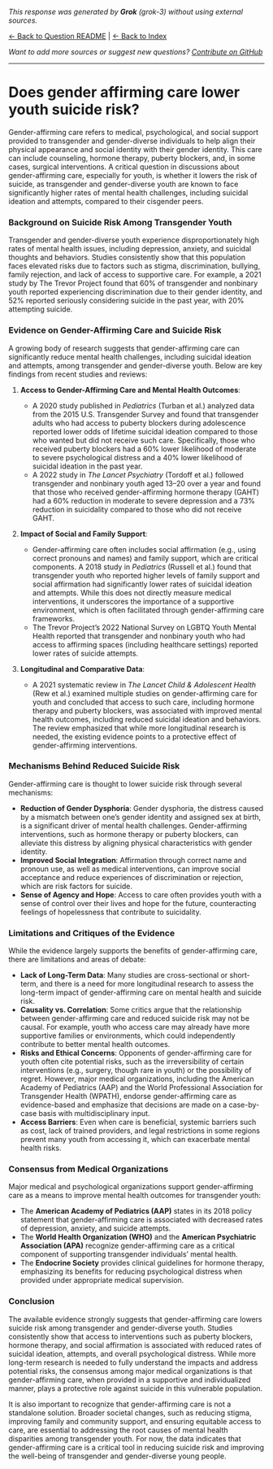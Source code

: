 <!-- 
Generated by: grok
Model: grok-3
Prompt type: default
Generated at: 2025-06-10T20:21:04.027225
-->

*This response was generated by **Grok** (grok-3) without using external sources.*

[← Back to Question README](README.md) | [← Back to Index](../README.md)

*Want to add more sources or suggest new questions? [Contribute on GitHub](https://github.com/justinwest/SuggestedSources)*

---

# Does gender affirming care lower youth suicide risk?

Gender-affirming care refers to medical, psychological, and social support provided to transgender and gender-diverse individuals to help align their physical appearance and social identity with their gender identity. This care can include counseling, hormone therapy, puberty blockers, and, in some cases, surgical interventions. A critical question in discussions about gender-affirming care, especially for youth, is whether it lowers the risk of suicide, as transgender and gender-diverse youth are known to face significantly higher rates of mental health challenges, including suicidal ideation and attempts, compared to their cisgender peers.

### Background on Suicide Risk Among Transgender Youth
Transgender and gender-diverse youth experience disproportionately high rates of mental health issues, including depression, anxiety, and suicidal thoughts and behaviors. Studies consistently show that this population faces elevated risks due to factors such as stigma, discrimination, bullying, family rejection, and lack of access to supportive care. For example, a 2021 study by The Trevor Project found that 60% of transgender and nonbinary youth reported experiencing discrimination due to their gender identity, and 52% reported seriously considering suicide in the past year, with 20% attempting suicide.

### Evidence on Gender-Affirming Care and Suicide Risk
A growing body of research suggests that gender-affirming care can significantly reduce mental health challenges, including suicidal ideation and attempts, among transgender and gender-diverse youth. Below are key findings from recent studies and reviews:

1. **Access to Gender-Affirming Care and Mental Health Outcomes**:
   - A 2020 study published in *Pediatrics* (Turban et al.) analyzed data from the 2015 U.S. Transgender Survey and found that transgender adults who had access to puberty blockers during adolescence reported lower odds of lifetime suicidal ideation compared to those who wanted but did not receive such care. Specifically, those who received puberty blockers had a 60% lower likelihood of moderate to severe psychological distress and a 40% lower likelihood of suicidal ideation in the past year.
   - A 2022 study in *The Lancet Psychiatry* (Tordoff et al.) followed transgender and nonbinary youth aged 13–20 over a year and found that those who received gender-affirming hormone therapy (GAHT) had a 60% reduction in moderate to severe depression and a 73% reduction in suicidality compared to those who did not receive GAHT.

2. **Impact of Social and Family Support**:
   - Gender-affirming care often includes social affirmation (e.g., using correct pronouns and names) and family support, which are critical components. A 2018 study in *Pediatrics* (Russell et al.) found that transgender youth who reported higher levels of family support and social affirmation had significantly lower rates of suicidal ideation and attempts. While this does not directly measure medical interventions, it underscores the importance of a supportive environment, which is often facilitated through gender-affirming care frameworks.
   - The Trevor Project’s 2022 National Survey on LGBTQ Youth Mental Health reported that transgender and nonbinary youth who had access to affirming spaces (including healthcare settings) reported lower rates of suicide attempts.

3. **Longitudinal and Comparative Data**:
   - A 2021 systematic review in *The Lancet Child & Adolescent Health* (Rew et al.) examined multiple studies on gender-affirming care for youth and concluded that access to such care, including hormone therapy and puberty blockers, was associated with improved mental health outcomes, including reduced suicidal ideation and behaviors. The review emphasized that while more longitudinal research is needed, the existing evidence points to a protective effect of gender-affirming interventions.

### Mechanisms Behind Reduced Suicide Risk
Gender-affirming care is thought to lower suicide risk through several mechanisms:
- **Reduction of Gender Dysphoria**: Gender dysphoria, the distress caused by a mismatch between one’s gender identity and assigned sex at birth, is a significant driver of mental health challenges. Gender-affirming interventions, such as hormone therapy or puberty blockers, can alleviate this distress by aligning physical characteristics with gender identity.
- **Improved Social Integration**: Affirmation through correct name and pronoun use, as well as medical interventions, can improve social acceptance and reduce experiences of discrimination or rejection, which are risk factors for suicide.
- **Sense of Agency and Hope**: Access to care often provides youth with a sense of control over their lives and hope for the future, counteracting feelings of hopelessness that contribute to suicidality.

### Limitations and Critiques of the Evidence
While the evidence largely supports the benefits of gender-affirming care, there are limitations and areas of debate:
- **Lack of Long-Term Data**: Many studies are cross-sectional or short-term, and there is a need for more longitudinal research to assess the long-term impact of gender-affirming care on mental health and suicide risk.
- **Causality vs. Correlation**: Some critics argue that the relationship between gender-affirming care and reduced suicide risk may not be causal. For example, youth who access care may already have more supportive families or environments, which could independently contribute to better mental health outcomes.
- **Risks and Ethical Concerns**: Opponents of gender-affirming care for youth often cite potential risks, such as the irreversibility of certain interventions (e.g., surgery, though rare in youth) or the possibility of regret. However, major medical organizations, including the American Academy of Pediatrics (AAP) and the World Professional Association for Transgender Health (WPATH), endorse gender-affirming care as evidence-based and emphasize that decisions are made on a case-by-case basis with multidisciplinary input.
- **Access Barriers**: Even when care is beneficial, systemic barriers such as cost, lack of trained providers, and legal restrictions in some regions prevent many youth from accessing it, which can exacerbate mental health risks.

### Consensus from Medical Organizations
Major medical and psychological organizations support gender-affirming care as a means to improve mental health outcomes for transgender youth:
- The **American Academy of Pediatrics (AAP)** states in its 2018 policy statement that gender-affirming care is associated with decreased rates of depression, anxiety, and suicide attempts.
- The **World Health Organization (WHO)** and the **American Psychiatric Association (APA)** recognize gender-affirming care as a critical component of supporting transgender individuals’ mental health.
- The **Endocrine Society** provides clinical guidelines for hormone therapy, emphasizing its benefits for reducing psychological distress when provided under appropriate medical supervision.

### Conclusion
The available evidence strongly suggests that gender-affirming care lowers suicide risk among transgender and gender-diverse youth. Studies consistently show that access to interventions such as puberty blockers, hormone therapy, and social affirmation is associated with reduced rates of suicidal ideation, attempts, and overall psychological distress. While more long-term research is needed to fully understand the impacts and address potential risks, the consensus among major medical organizations is that gender-affirming care, when provided in a supportive and individualized manner, plays a protective role against suicide in this vulnerable population.

It is also important to recognize that gender-affirming care is not a standalone solution. Broader societal changes, such as reducing stigma, improving family and community support, and ensuring equitable access to care, are essential to addressing the root causes of mental health disparities among transgender youth. For now, the data indicates that gender-affirming care is a critical tool in reducing suicide risk and improving the well-being of transgender and gender-diverse young people.